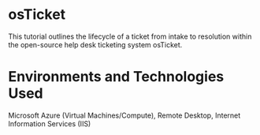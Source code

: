 # osTicket
This tutorial outlines the lifecycle of a ticket from intake to resolution within the open-source help desk ticketing system osTicket.
# Environments and Technologies Used
Microsoft Azure (Virtual Machines/Compute), Remote Desktop, Internet Information Services (IIS)
